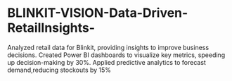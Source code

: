 # BLINKIT-VISION-Data-Driven-RetailInsights-
Analyzed retail data for Blinkit, providing insights to improve business decisions.
Created Power BI dashboards to visualize key metrics, speeding up decision-making by 30%.
Applied predictive analytics to forecast demand,reducing stockouts by 15%
